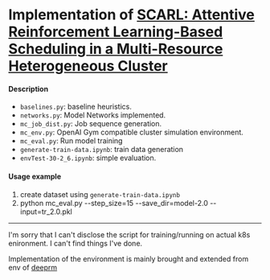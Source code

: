 # Implementation of [SCARL: Attentive Reinforcement Learning-Based Scheduling in a Multi-Resource Heterogeneous Cluster](https://ieeexplore.ieee.org/document/8876692)


#### Description

- `baselines.py`: baseline heuristics.
- `networks.py`: Model Networks implemented.
- `mc_job_dist.py`: Job sequence generation.
- `mc_env.py`: OpenAI Gym compatible cluster simulation environment.
- `mc_eval.py`: Run model training
- `generate-train-data.ipynb`: train data generation
- `envTest-30-2_6.ipynb`: simple evaluation.



#### Usage example
1. create dataset using `generate-train-data.ipynb`
2. python mc_eval.py --step_size=15 --save_dir=model-2.0 --input=tr_2.0.pkl


-----


I'm sorry that I can't disclose the script for training/running on actual k8s enironment. I can't find things I've done.


Implementation of the environment is mainly brought and extended from env of [deeprm](https://github.com/hongzimao/deeprm)